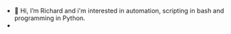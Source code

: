 - 👋 Hi, I’m Richard and i'm interested in automation, scripting in bash and programming in Python. 
- 

<!---
Richardswe/Richardswe is a ✨ special ✨ repository because its `README.md` (this file) appears on your GitHub profile.
You can click the Preview link to take a look at your changes.
--->
